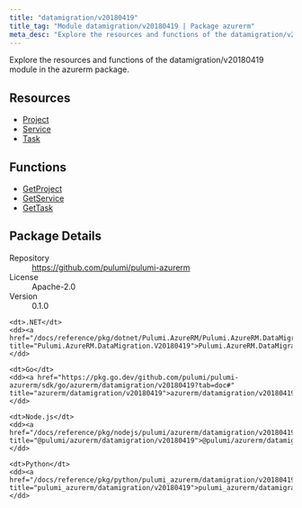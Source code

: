```yaml
---
title: "datamigration/v20180419"
title_tag: "Module datamigration/v20180419 | Package azurerm"
meta_desc: "Explore the resources and functions of the datamigration/v20180419 module in the azurerm package."
---
```


<!-- WARNING: this file was generated by Pulumi Docs Generator. -->
<!-- Do not edit by hand unless you're certain you know what you are doing! -->

Explore the resources and functions of the datamigration/v20180419 module in the azurerm package.

<h2 id="resources">Resources</h2>
<ul class="api">
    <li><a href="project" title="Project"><span class="symbol resource"></span>Project</a></li>
    <li><a href="service" title="Service"><span class="symbol resource"></span>Service</a></li>
    <li><a href="task" title="Task"><span class="symbol resource"></span>Task</a></li>
</ul>

<h2 id="functions">Functions</h2>
<ul class="api">
    <li><a href="getproject" title="GetProject"><span class="symbol function"></span>GetProject</a></li>
    <li><a href="getservice" title="GetService"><span class="symbol function"></span>GetService</a></li>
    <li><a href="gettask" title="GetTask"><span class="symbol function"></span>GetTask</a></li>
</ul>

<h2 id="package-details">Package Details</h2>
<dl class="package-details">
	<dt>Repository</dt>
	<dd><a href="https://github.com/pulumi/pulumi-azurerm">https://github.com/pulumi/pulumi-azurerm</a></dd>
	<dt>License</dt>
	<dd>Apache-2.0</dd>
	<dt>Version</dt>
	<dd>0.1.0</dd>
</dl>



<dl class="tabular">

    <dt>.NET</dt>
    <dd><a href="/docs/reference/pkg/dotnet/Pulumi.AzureRM/Pulumi.AzureRM.DataMigration.V20180419.html" title="Pulumi.AzureRM.DataMigration.V20180419">Pulumi.AzureRM.DataMigration.V20180419</a></dd>

    <dt>Go</dt>
    <dd><a href="https://pkg.go.dev/github.com/pulumi/pulumi-azurerm/sdk/go/azurerm/datamigration/v20180419?tab=doc#" title="azurerm/datamigration/v20180419">azurerm/datamigration/v20180419</a></dd>

    <dt>Node.js</dt>
    <dd><a href="/docs/reference/pkg/nodejs/pulumi/azurerm/datamigration/v20180419/#" title="@pulumi/azurerm/datamigration/v20180419">@pulumi/azurerm/datamigration/v20180419</a></dd>

    <dt>Python</dt>
    <dd><a href="/docs/reference/pkg/python/pulumi_azurerm/datamigration/v20180419" title="pulumi_azurerm/datamigration/v20180419">pulumi_azurerm/datamigration/v20180419</a></dd>

</dl>


